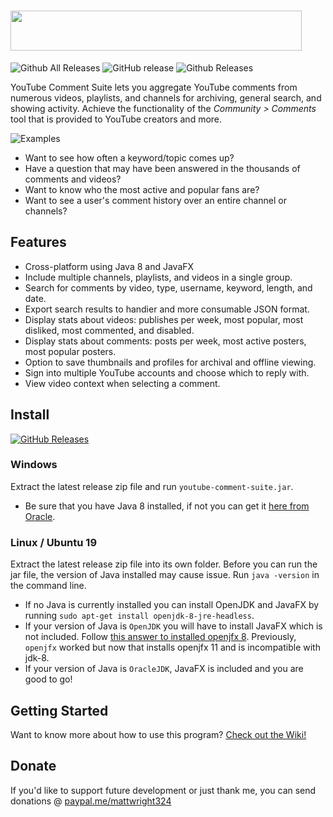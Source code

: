 # <img src="https://i.imgur.com/Uw2CJ7v.png" width="466" height="64" />

![Github All Releases](https://img.shields.io/github/downloads/mattwright324/youtube-comment-suite/total.svg?style=flat-square)
![GitHub release](https://img.shields.io/github/release/mattwright324/youtube-comment-suite.svg?style=flat-square)
![Github Releases](https://img.shields.io/github/downloads/mattwright324/youtube-comment-suite/latest/total.svg?style=flat-square)

YouTube Comment Suite lets you aggregate YouTube comments from numerous videos, playlists, and channels for archiving, general search, and showing activity. 
Achieve the functionality of the *Community > Comments* tool that is provided to YouTube creators and more.

![Examples](https://i.imgur.com/s742FqW.png)

* Want to see how often a keyword/topic comes up?
* Have a question that may have been answered in the thousands of comments and videos?
* Want to know who the most active and popular fans are?
* Want to see a user's comment history over an entire channel or channels?

## Features
* Cross-platform using Java 8 and JavaFX
* Include multiple channels, playlists, and videos in a single group.
* Search for comments by video, type, username, keyword, length, and date.
* Export search results to handier and more consumable JSON format.
* Display stats about videos: publishes per week, most popular, most disliked, most commented, and disabled.
* Display stats about comments: posts per week, most active posters, most popular posters.
* Option to save thumbnails and profiles for archival and offline viewing.
* Sign into multiple YouTube accounts and choose which to reply with.
* View video context when selecting a comment.

## Install
[![GitHub Releases](https://img.shields.io/badge/downloads-releases-brightgreen.svg?maxAge=60&style=flat-square)](https://github.com/mattwright324/youtube-comment-suite/releases)

### Windows
Extract the latest release zip file and run `youtube-comment-suite.jar`.

* Be sure that you have Java 8 installed, if not you can get it [here from Oracle](https://www.java.com/en/download/).

### Linux / Ubuntu 19
Extract the latest release zip file into its own folder. Before you can run the jar file, the version of Java installed may cause issue. Run `java -version` in the command line.

* If no Java is currently installed you can install OpenJDK and JavaFX by running `sudo apt-get install openjdk-8-jre-headless`.
* If your version of Java is `OpenJDK` you will have to install JavaFX which is not included. Follow [this answer to installed openjfx 8](https://askubuntu.com/a/1163546/526249). Previously, `openjfx` worked but now that installs openjfx 11 and is incompatible with jdk-8.
* If your version of Java is `OracleJDK`, JavaFX is included and you are good to go!

## Getting Started

Want to know more about how to use this program? [Check out the Wiki!](https://github.com/mattwright324/youtube-comment-suite/wiki/Overview-of-the-interface)

## Donate

If you'd like to support future development or just thank me, you can send donations @ [paypal.me/mattwright324](https://www.paypal.me/mattwright324)

